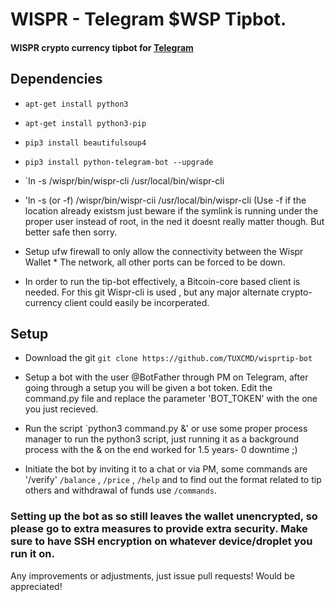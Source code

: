 # WISPR - Telegram $WSP Tipbot.
 
#### WISPR crypto currency tipbot for [Telegram](https://telegram.org)


## Dependencies 

*  `apt-get install python3`
*  `apt-get install python3-pip`
*  `pip3 install beautifulsoup4`
*  `pip3 install python-telegram-bot --upgrade`

* `ln -s /wispr/bin/wispr-cli /usr/local/bin/wispr-cli
* 'ln -s (or -f) /wispr/bin/wispr-cii /usr/local/bin/wispr-cli
(Use -f if the location already existsm just beware if the symlink is running under the proper user instead of root, in the ned it doesnt really matter though. But better safe then sorry.

* Setup ufw firewall to only allow the connectivity between the Wispr Wallet * The network, all other ports can be forced to be down.

* In order to run the tip-bot effectively, a Bitcoin-core based client is needed. For this git Wispr-cli is used , but any major alternate crypto-currency client could easily be incorperated. 

## Setup

* Download the git
`git clone https://github.com/TUXCMD/wisprtip-bot`

* Setup a bot with the user @BotFather through PM on Telegram, after going through a setup you will be given a bot token. Edit the command.py file and replace the parameter 'BOT_TOKEN' with the one you just recieved. 

*  Run the script 
`python3 command.py &' 
or use some proper process manager to run the python3 script, just running it as a background process with the & on the end worked for 1.5 years- 0 downtime ;)

*  Initiate the bot by inviting it to a chat or via PM, some commands are '/verify' `/balance` , `/price` , `/help` and to find out the format related to tip others and withdrawal of funds use `/commands`.

### Setting up the bot as so still leaves the wallet unencrypted, so please go to extra measures to provide extra security. Make sure to have SSH encryption on whatever device/droplet you run it on. 

Any improvements or adjustments, just issue pull requests! 
Would be appreciated! 



